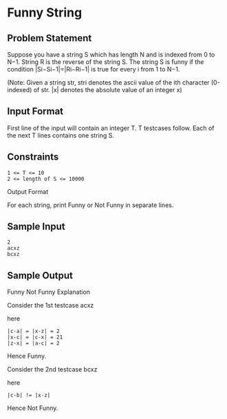 # Funny String

## Problem Statement

Suppose you have a string S which has length N and is indexed from 0 to N−1. String R is the reverse of the string S. The string S is funny if the condition |Si−Si−1|=|Ri−Ri−1| is true for every i from 1 to N−1.

(Note: Given a string str, stri denotes the ascii value of the ith character (0-indexed) of str. |x| denotes the absolute value of an integer x)

## Input Format

First line of the input will contain an integer T. T testcases follow. Each of the next T lines contains one string S.

## Constraints
```
1 <= T <= 10
2 <= length of S <= 10000
```
Output Format

For each string, print Funny or Not Funny in separate lines.

## Sample Input
```
2
acxz
bcxz
```
## Sample Output

Funny
Not Funny
Explanation

Consider the 1st testcase acxz

here
```
|c-a| = |x-z| = 2
|x-c| = |c-x| = 21
|z-x| = |a-c| = 2
```
Hence Funny.

Consider the 2nd testcase bcxz

here
```
|c-b| != |x-z|
```
Hence Not Funny.
